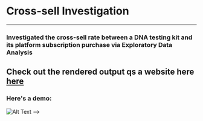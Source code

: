 # Cross-sell Investigation
----------
### Investigated the cross-sell rate between a DNA testing kit and its platform subscription purchase via Exploratory Data Analysis 

Check out the rendered output qs a website here <a href="https://htmlpreview.github.io/?https://raw.githubusercontent.com/harishasan001/cross-sell-investigation/main/cross%20sell%20investigation.html">here</a>
---------

### Here's a demo:

![Alt Text](https://api.apify.com/v2/key-value-stores/gn89xrJe3gE0nhxGM/records/htmlpreview.github.io-scroll_original) -->
